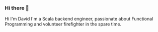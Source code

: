 ### Hi there 👋

Hi I'm David I'm a Scala backend engineer, passionate about Functional Programming and volunteer firefighter in the spare time.
